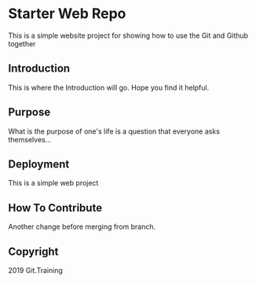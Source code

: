 # Starter Web Repo

This is a simple website project for showing how to use the Git and Github together

## Introduction

This is where the Introduction will go. Hope you find it helpful.

## Purpose

What is the purpose of one's life is a question that everyone asks themselves...

## Deployment

This is a simple web project

## How To Contribute

Another change before merging from branch.

## Copyright
2019 Git.Training
